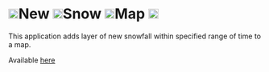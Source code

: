 <h1>
	<img src='./static/favicon.ico' width='20' height='20'>New
	<img src='./static/favicon.ico' width='20' height='20'>Snow
	<img src='./static/favicon.ico' width='20' height='20'>Map
	<img src='./static/favicon.ico' width='20' height='20'>
</h1>
This application adds layer of new snowfall within specified range of time to a map.

Available [here](https://newsnowmap.tk)
